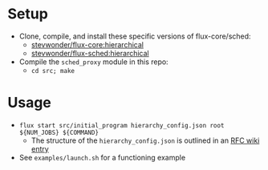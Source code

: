 Setup
=====

* Clone, compile, and install these specific versions of flux-core/sched:
  * [stevwonder/flux-core:hierarchical](https://github.com/stevwonder/flux-core/tree/hierarchical)
  * [stevwonder/flux-sched:hierarchical](https://github.com/stevwonder/flux-sched/tree/hierarchical)
* Compile the `sched_proxy` module in this repo:
  * `cd src; make`

Usage
=====

* `flux start src/initial_program hierarchy_config.json root ${NUM_JOBS} ${COMMAND}`
  * The structure of the `hierarchy_config.json` is outlined in an [RFC wiki entry](https://github.com/flux-framework/rfc/wiki/Parent-Child-Communication-Strategies-for-Nested-Flux-Instances#hierarchy-configuration)
* See `examples/launch.sh` for a functioning example
